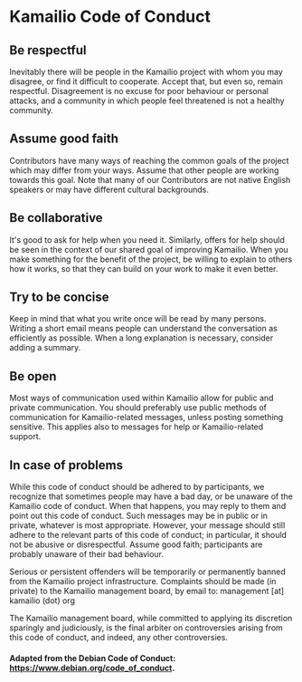 # Kamailio Code of Conduct

## Be respectful

Inevitably there will be people in the Kamailio project with whom you may disagree, or find it difficult to cooperate. Accept that, but even so, remain respectful. Disagreement is no excuse for poor behaviour or personal attacks, and a community in which people feel threatened is not a healthy community.

## Assume good faith

Contributors have many ways of reaching the common goals of the project which may differ from your ways. Assume that other people are working towards this goal. Note that many of our Contributors are not native English speakers or may have different cultural backgrounds.

## Be collaborative

It's good to ask for help when you need it. Similarly, offers for help should be seen in the context of our shared goal of improving Kamailio. When you make something for the benefit of the project, be willing to explain to others how it works, so that they can build on your work to make it even better.

## Try to be concise

Keep in mind that what you write once will be read by many persons. Writing a short email means people can understand the conversation as efficiently as possible. When a long explanation is necessary, consider adding a summary.

## Be open

Most ways of communication used within Kamailio allow for public and private communication. You should preferably use public methods of communication for Kamailio-related messages, unless posting something sensitive. This applies also to messages for help or Kamailio-related support.

## In case of problems

While this code of conduct should be adhered to by participants, we recognize that sometimes people may have a bad day, or be unaware of the Kamailio code of conduct. When that happens, you may reply to them and point out this code of conduct. Such messages may be in public or in private, whatever is most appropriate. However, your message should still adhere to the relevant parts of this code of conduct; in particular, it should not be abusive or disrespectful. Assume good faith; participants are probably unaware of their bad behaviour.

Serious or persistent offenders will be temporarily or permanently banned from the Kamailio project infrastructure. Complaints should be made (in private) to the Kamailio management board, by email to: management [at] kamailio (dot) org

The Kamailio management board, while committed to applying its discretion sparingly and judiciously, is the final arbiter on controversies arising from this code of conduct, and indeed, any other controversies. 

#### Adapted from the Debian Code of Conduct: https://www.debian.org/code_of_conduct. 

